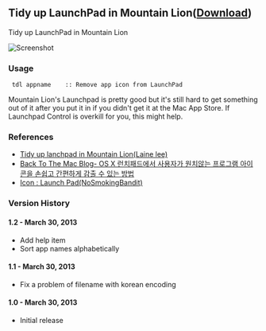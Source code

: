 ## Tidy up LaunchPad in Mountain Lion([Download](https://raw.github.com/jmjeong/alfred-extension/master/tidyuplaunchpad/TidyupLaunchPad.alfredworkflow))

Tidy up LaunchPad in Mountain Lion

![Screenshot](https://raw.github.com/jmjeong/alfred-extension/master/tidyuplaunchpad/screenshot.png)

###  Usage

```
 tdl appname    :: Remove app icon from LaunchPad
```

Mountain Lion's Launchpad is pretty good but it's still hard to get something out of it after you put it in if you didn't get it at the Mac App Store. If Launchpad Control is overkill for you, this might help. 

### References

- [Tidy up lanchpad in Mountain Lion(Laine lee)](http://hints.macworld.com/article.php?story=20130318145836521)
- [Back To The Mac Blog- OS X 런치패드에서 사용자가 원치않는 프로그램 아이콘을 손쉽고 간편하게 감출 수 있는 방법](http://macnews.tistory.com/1007)
- [Icon : Launch Pad(NoSmokingBandit)](http://macthemes.net/forum/viewtopic.php?p=823123)

### Version History 

#### 1.2 - March 30, 2013

- Add help item
- Sort app names alphabetically

#### 1.1 - March 30, 2013

- Fix a problem of filename with korean encoding

#### 1.0 - March 30, 2013

- Initial release

